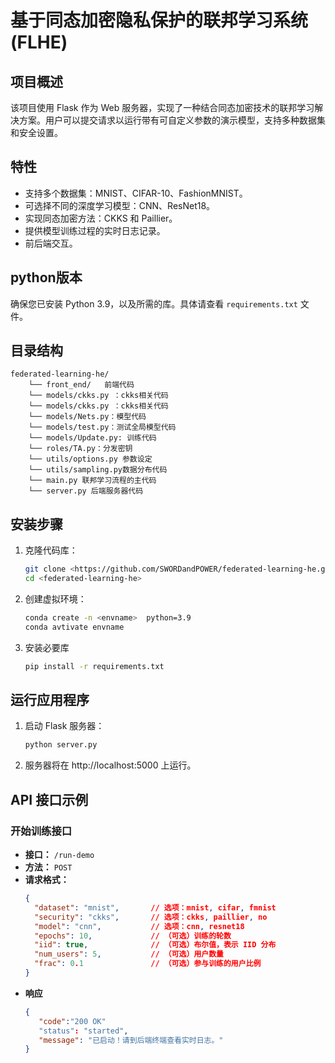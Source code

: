 # 基于同态加密隐私保护的联邦学习系统 (FLHE)

## 项目概述

该项目使用 Flask 作为 Web 服务器，实现了一种结合同态加密技术的联邦学习解决方案。用户可以提交请求以运行带有可自定义参数的演示模型，支持多种数据集和安全设置。

## 特性

- 支持多个数据集：MNIST、CIFAR-10、FashionMNIST。
- 可选择不同的深度学习模型：CNN、ResNet18。
- 实现同态加密方法：CKKS 和 Paillier。
- 提供模型训练过程的实时日志记录。
- 前后端交互。

## python版本

确保您已安装 Python 3.9，以及所需的库。具体请查看 `requirements.txt` 文件。

## 目录结构
    federated-learning-he/
        └── front_end/   前端代码
        └── models/ckks.py ：ckks相关代码
        └── models/ckks.py ：ckks相关代码
        └── models/Nets.py：模型代码
        └── models/test.py：测试全局模型代码
        └── models/Update.py: 训练代码
        └── roles/TA.py：分发密钥
        └── utils/options.py 参数设定
        └── utils/sampling.py数据分布代码
        └── main.py 联邦学习流程的主代码
        └── server.py 后端服务器代码
  

## 安装步骤

1. 克隆代码库：
   ```bash  
   git clone <https://github.com/SWORDandPOWER/federated-learning-he.git>  
   cd <federated-learning-he>

2. 创建虚拟环境：
    ```bash  
   conda create -n <envname>  python=3.9
   conda avtivate envname

3. 安装必要库
   ```bash  
   pip install -r requirements.txt
   

## 运行应用程序

1. 启动 Flask 服务器：
   ```bash  
   python server.py
2. 服务器将在 http://localhost:5000 上运行。

## API 接口示例

### 开始训练接口

- **接口：** `/run-demo`
- **方法：** `POST`
- **请求格式：**
   ```json  
   {  
     "dataset": "mnist",       // 选项：mnist, cifar, fmnist  
     "security": "ckks",       // 选项：ckks, paillier, no  
     "model": "cnn",           // 选项：cnn, resnet18  
     "epochs": 10,             // （可选）训练的轮数  
     "iid": true,              // （可选）布尔值，表示 IID 分布  
     "num_users": 5,           // （可选）用户数量  
     "frac": 0.1               // （可选）参与训练的用户比例  
   }
- **响应**
  ```json  
  {
     "code":"200 OK"
     "status": "started",
     "message": "已启动！请到后端终端查看实时日志。"
  }
